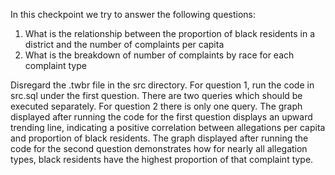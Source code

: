 In this checkpoint we try to answer the following questions:

1. What is the relationship between the proportion of black residents in a district and the number of complaints per capita
2. What is the breakdown of number of complaints by race for each complaint type

Disregard the .twbr file in the src directory.  For question 1, run the code in src.sql under the first question.  There are two queries which should be executed separately.    For question 2 there is only one query.  The graph displayed after running the code for the first question displays an upward trending line, indicating a positive correlation between allegations per capita and proportion of black residents.  The graph displayed after running the code for the second question demonstrates how for nearly all allegation types, black residents have the highest proportion of that complaint type.
